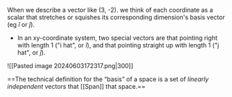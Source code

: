 When we describe a vector like (3, -2). we think of each coordinate as a scalar that stretches or squishes its corresponding dimension's basis vector (eg $\hat{i}$ or $\hat{j}$).
- In an xy-coordinate system, two special vectors are that pointing right with length 1 ("i hat", or $\hat{i}$), and that pointing straight up with length 1 ("j hat", or $\hat{j}$).

![[Pasted image 20240603172317.png|300]]

==The technical definition for the “basis” of a space is a set of *linearly independent* vectors that [[Span]] that space.== 
